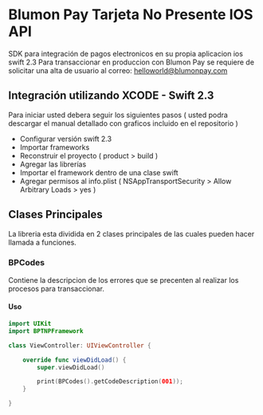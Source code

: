 # Blumon Pay Tarjeta No Presente IOS API

SDK para integración de pagos electronicos en su propia aplicacion ios swift 2.3
Para transaccionar en produccion con Blumon Pay se requiere de solicitar una alta de usuario al correo: helloworld@blumonpay.com

## Integración utilizando XCODE - Swift 2.3

Para iniciar usted debera seguir los siguientes pasos ( usted podra descargar el manual detallado con graficos incluido en el repositorio )
- Configurar versión swift 2.3
- Importar frameworks
- Reconstruir el proyecto ( product > build )
- Agregar las librerías 
- Importar el framework dentro de una clase swift
- Agregar permisos al info.plist ( NSAppTransportSecurity > Allow Arbitrary Loads > yes )

## Clases Principales

La libreria esta dividida en 2 clases principales de las cuales pueden hacer llamada a funciones.

### BPCodes

Contiene la descripcion de los errores que se precenten al realizar los procesos para transaccionar.

#### Uso
```swift
import UIKit
import BPTNPFramework

class ViewController: UIViewController {

    override func viewDidLoad() {
        super.viewDidLoad()

        print(BPCodes().getCodeDescription(001));
    }

}
```
